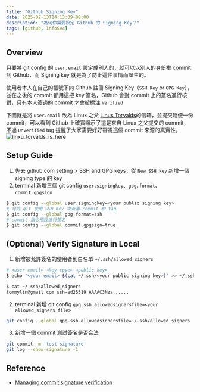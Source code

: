 ```yaml
---
title: "Github Signing Key"
date: 2025-02-13T14:13:39+08:00
description: "為何你需要設定 Github 的 Signing Key？"
tags: [github, InfoSec]
---
```


## Overview

只要將 git config 的 `user.email` 設定成別人的，就可以以別人的身份推 commit 到 Github，而 Signing key 就是為了防止這件事情而誕生的。

使用者本人在自己的帳號下向 Github 註冊 Signing Key（`SSH Key` or `GPG Key`），並在之後的 commit 都用這把 key 簽名，Github 會對 commit 上的簽名進行核對，只有本人簽過的 commit 才會被標注 `Verified`

下圖就是將 `user.email` 改為 Linux 之父 [Linus Torvalds](https://github.com/torvalds)的信箱，並提交隨便一份 commit，可以看到 Github 上確實顯示了這是來自 Linux 之父提交的 commit，不過 `Unverified` tag 提醒了大家需要好好審視這個 commit 來源的真實性。
![linxu_torvalds_is_here](/blog/images/linxu_torvalds_is_here.png)

## Setup Guide

1. 先去 github.com setting > SSH and GPG keys，從 `New SSH key` 新增一個 signing type 的 key
2. terminal 新增三個 git config `user.signingkey`、`gpg.format`、`commit.gpgsign`

```sh
$ git config --global user.signingkey=<your public signing key>
# 允許 git 使用 SSH Key 來簽署 commit 和 tag
$ git config --global gpg.format=ssh
# commit 指令預設進行簽名
$ git config --global commit.gpgsign=true
```

## (Optional) Verify Signature in Local

1. 新增被允許簽名的使用者到白名單  `~/.ssh/allowed_signers`

```sh
# <user email> <key tpye> <public key>
$ echo "<your email> $(cat ~/.ssh/<your public signing key>)" >> ~/.ssh/allowed_signers

$ cat ~/.ssh/allowed_signers
tommylin@gmail.com ssh-ed25519 AAAAC3Nza......
```

2. terminal 新增 git config `gpg.ssh.allowedsignersfile=<your allowed_signers file>`

```sh
git config --global gpg.ssh.allowedsignersfile=~/.ssh/allowed_signers
```

3. 新增一個 commit 測試簽名是否合法

```sh
git commit -m 'test signature'
git log --show-signature -1
```

## Reference

- [Managing commit signature verification](https://docs.github.com/en/authentication/managing-commit-signature-verification)
